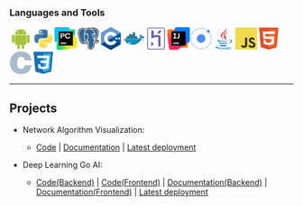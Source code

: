 <!--### Hi there 👋 I'm Alex!

### I'm a soon to be University of Toronto Math & CS BSA graduate!

---

- 🔭 I’m currently working on getting some work experience in software development
- 🌱 I’m currently learning Computational Topology, TensorFlow
- 📫 How to reach me: alex7285@gmail.com
- 😄 2020 goals: Get my TensorFlow certification
---
-->
### Languages and Tools
<a href=#><img src ="https://github.com/devicons/devicon/blob/master/icons/android/android-original.svg" width="40" height="40" title="Android Studio" /><img src ="https://github.com/devicons/devicon/blob/master/icons/python/python-original.svg" width = "40" height = "40" title = "Python" /><img src ="https://github.com/devicons/devicon/blob/master/icons/pycharm/pycharm-original.svg" width = "40" height = "40" title="PyCharm" /><img src ="https://github.com/devicons/devicon/blob/master/icons/postgresql/postgresql-original.svg" width = "40" height = "40" title = "PostGreSQL"/><img src ="https://github.com/devicons/devicon/blob/master/icons/cplusplus/cplusplus-original.svg" width = "40" height = "40" title = "C++"/><img src ="https://github.com/devicons/devicon/blob/master/icons/docker/docker-original.svg" width = "40" height = "40" title = "Docker"/><img src ="https://github.com/devicons/devicon/blob/master/icons/heroku/heroku-original.svg" width = "40" height = "40" title="Heroku"/><img src ="https://github.com/devicons/devicon/blob/master/icons/intellij/intellij-original.svg" width = "40" height = "40" title = "IntelliJ"/><img src ="https://github.com/devicons/devicon/blob/master/icons/ionic/ionic-original.svg" width = "40" height = "40"/><img src ="https://github.com/devicons/devicon/blob/master/icons/java/java-original.svg" width = "40" height = "40" title="Java"/><img src ="https://github.com/devicons/devicon/blob/master/icons/javascript/javascript-original.svg" width = "40" height = "40" title = "Javascript"/><img src ="https://github.com/devicons/devicon/blob/master/icons/html5/html5-original.svg" width = "40" height = "40" title= "HTML5"/><img src ="https://github.com/devicons/devicon/blob/master/icons/c/c-original.svg" width = "40" height = "40" title="C"/><img src ="https://github.com/devicons/devicon/blob/master/icons/css3/css3-original.svg" height = "40" width = "40" title="CSS"/></a>
<!--
<img src ="" height = "40" width = "40">
<img src ="" height = "40" width = "40">
<img src ="" height = "40" width = "40">
<img src ="" height = "40" width = "40">
<img src ="" height = "40" width = "40">

- Verilog
- XML
- Node.js
- Firebase
- React
- Unix systems programming
-->

---

## Projects
- Network Algorithm Visualization:
  - [Code](https://github.com/alexandreLamarre/Network-Algorithm-Visualization) | [Documentation](https://github.com/alexandreLamarre/Network-Algorithm-Visualization/blob/master/README.md) | [Latest deployment](https://alexandrelamarre.github.io/Network-Algorithm-Visualization/) </pre>
  
- Deep Learning Go AI:
  - [Code(Backend)](https://github.com/alexandreLamarre/Go-AI-backend) | [Code(Frontend)](https://github.com/alexandreLamarre/Go-AI-frontend) | [Documentation(Backend)]() | [Documentation(Frontend)]() | [Latest deployment]()
<!--
<br>
 <p>
 <img align="right" width="70%" height="70%" VSPACE = "50" src="https://github.com/alexandreLamarre/alexandreLamarre/blob/master/demo.gif"/>
 A computational engine that combines a flexible and powerful interpreter with symbolic computation and numerical analysis to produce a tool for educational purposes as well as a simple, quick tool to visualize complex scientific data.


- [Code](https://github.com/alexandreLamarre/NE-web-engine)

- [Latest Deployment]()

<br/>
<br/>
<br/>
<br/>
<br/>
<br/>
<br/>
<br/>

---

## Github stats


<img align="left" alt="alexandreLamarre's Github Stats" src="https://github-readme-stats.vercel.app/api?username=alexandreLamarre&hide=contribs,prs" />

[![Top Langs](https://github-readme-stats.vercel.app/api/top-langs/?username=alexandreLamarre&layout=compact)](https://github.com/anuraghazra/github-readme-stats)

---

-->
<!--

**alexandreLamarre/alexandreLamarre** is a ✨ _special_ ✨ repository because its `README.md` (this file) appears on your GitHub profile.

Here are some ideas to get you started:

- 🔭 I’m currently working on ...
- 🌱 I’m currently learning ...
- 👯 I’m looking to collaborate on ...
- 🤔 I’m looking for help with ...
- 💬 Ask me about ...
- 📫 How to reach me: ...
- 😄 Pronouns: ...
- ⚡ Fun fact: ...

[logo] : https://github.com/devicons/devicon/blob/master/icons/android/android-original.svg
-->
